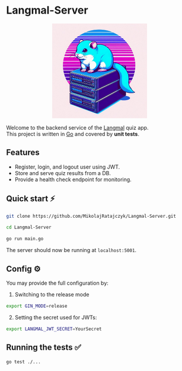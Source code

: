 # Langmal-Server
<p align="center">
    <img width="256" height="256" src="logo.jpg">
</p>

Welcome to the backend service of the [Langmal](https://github.com/MikolajRatajczyk/Langmal-Apple) quiz app.<br>
This project is written in [Go](https://go.dev/) and covered by **unit tests**.

## Features
- Register, login, and logout user using JWT.
- Store and serve quiz results from a DB.
- Provide a health check endpoint for monitoring.

## Quick start ⚡️
```sh
git clone https://github.com/MikolajRatajczyk/Langmal-Server.git
```
```sh
cd Langmal-Server
```
```sh
go run main.go
```
The server should now be running at `localhost:5001`.

## Config ⚙️
You may provide the full configuration by:
1. Switching to the release mode
```sh
export GIN_MODE=release
```
2. Setting the secret used for JWTs:
```sh
export LANGMAL_JWT_SECRET=YourSecret
```

## Running the tests ✅
```sh
go test ./...
```
